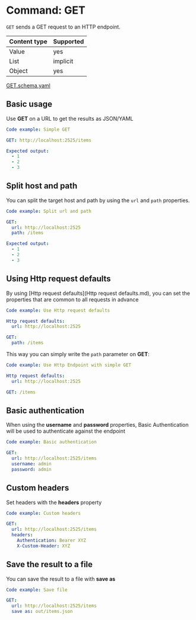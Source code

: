 # Command: GET

`GET` sends a GET request to an HTTP endpoint.

| Content type | Supported |
|--------------|-----------|
| Value        | yes       |
| List         | implicit  |
| Object       | yes       |

[GET.schema.yaml](GET.schema.yaml)

## Basic usage

Use **GET** on a URL to get the results as JSON/YAML

```yaml instacli
Code example: Simple GET

GET: http://localhost:2525/items

Expected output:
  - 1
  - 2
  - 3
```

## Split host and path

You can split the target host and path by using the `url` and `path` properties.

```yaml instacli
Code example: Split url and path

GET:
  url: http://localhost:2525
  path: /items

Expected output:
  - 1
  - 2
  - 3
```

## Using Http request defaults

By using [Http request defaults](Http request defaults.md), you can set the properties that are common to all requests
in advance

```yaml instacli
Code example: Use Http request defaults

Http request defaults:
  url: http://localhost:2525

GET:
  path: /items
```

This way you can simply write the `path` parameter on **GET**:

```yaml instacli
Code example: Use Http Endpoint with simple GET

Http request defaults:
  url: http://localhost:2525

GET: /items
```

## Basic authentication

When using the **username** and **password** properties, Basic Authentication will be used to authenticate against the
endpoint

```yaml instacli
Code example: Basic authentication

GET:
  url: http://localhost:2525/items
  username: admin
  password: admin
```

## Custom headers

Set headers with the **headers** property

```yaml instacli
Code example: Custom headers

GET:
  url: http://localhost:2525/items
  headers:
    Authentication: Bearer XYZ
    X-Custom-Header: XYZ
```

## Save the result to a file

You can save the result to a file with **save as**

```yaml instacli
Code example: Save file

GET:
  url: http://localhost:2525/items
  save as: out/items.json
```
